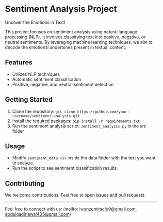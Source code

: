 # Sentiment Analysis Project

Uncover the Emotions in Text!

This project focuses on sentiment analysis using natural language processing (NLP). It involves classifying text into positive, negative, or neutral sentiments. By leveraging machine learning techniques, we aim to decode the emotional undertones present in textual content.

## Features

- Utilizes NLP techniques
- Automatic sentiment classification
- Positive, negative, and neutral sentiment detection

## Getting Started

1. Clone the repository: `git clone https://github.com/your-username/sentiment-analysis.git`
2. Install the required packages: `pip install -r requirements.txt`
3. Run the sentiment analysis script: `sentiment_analysis.py` in the src folder

## Usage

- Modify `sentiment_data.csv` inside the data folder with the text you want to analyze.
- Run the script to see sentiment classification results.

## Contributing

We welcome contributions! Feel free to open issues and pull requests.

---
Feel free to connect with us: (mailto: iwunzemiracle9@gmail.com, abdulqadirlawal405@gmail.com)

